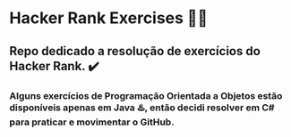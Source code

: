 # Hacker Rank Exercises 👨‍💻

## Repo dedicado a resolução de exercícios do Hacker Rank. ✔️

### Alguns exercícios de Programação Orientada a Objetos estão disponíveis apenas em Java ♨️, então decidi resolver em C# para praticar e movimentar o GitHub.
